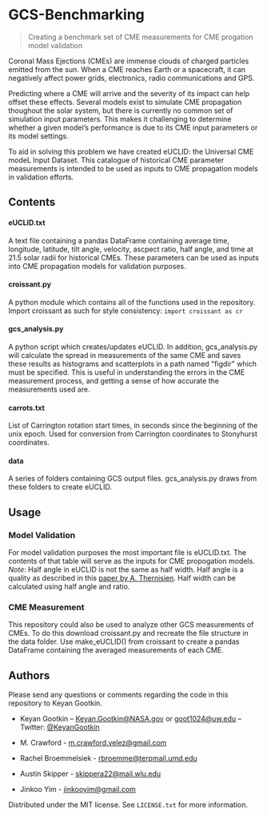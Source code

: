 # GCS-Benchmarking
> Creating a benchmark set of CME measurements for CME progation model validation

Coronal Mass Ejections (CMEs) are immense clouds of charged particles emitted from the sun. When a CME reaches Earth or a spacecraft, it can negatively affect power grids, electronics, radio communications and GPS.

Predicting where a CME will arrive and the severity of its impact can help offset these effects. Several models exist to simulate CME propagation thoughout the solar system, but there is currently no common set of simulation input parameters. This makes it challenging to determine whether a given model’s performance is due to its CME input parameters or its model settings.

To aid in solving this problem we have created eUCLID: the Universal CME modeL Input Dataset. This catalogue of historical CME parameter measurements is intended to be used as inputs to CME propagation models in validation efforts.


## Contents

#### eUCLID.txt

A text file containing a pandas DataFrame containing average time, longitude, latitude, tilt angle, velocity, ascpect ratio, half angle, and time at 21.5 solar radii for historical CMEs. These parameters can be used as inputs into CME propagation models for validation purposes.

#### croissant.py

A python module which contains all of the functions used in the repository. Import croissant as such for style consistency: ```import croissant as cr```

#### gcs_analysis.py

A python script which creates/updates eUCLID. In addition, gcs_analysis.py will calculate the spread in measurements of the same CME and saves these results as histograms and scatterplots in a path named "figdir" which must be specified. This is useful in understanding the errors in the CME measurement process, and getting a sense of how accurate the measurements used are.

#### carrots.txt

List of Carrington rotation start times, in seconds since the beginning of the unix epoch. Used for conversion from Carrington coordinates to Stonyhurst coordinates.

#### data 

A series of folders containing GCS output files. gcs_analysis.py draws from these folders to create eUCLID. 


## Usage

### Model Validation

For model validation purposes the most important file is eUCLID.txt. The contents of that table will serve as the inputs for CME propogation models. _Note_: Half angle in eUCLID is not the same as half width. Half angle is a quality as described in this [paper by A. Thernisien](http://iopscience.iop.org/article/10.1088/0067-0049/194/2/33/meta). Half width can be calculated using half angle and ratio.

### CME Measurement

This repository could also be used to analyze other GCS measurements of CMEs. To do this download croissant.py and recreate the file structure in the data folder. Use make_eUCLID() from croissant to create a pandas DataFrame containing the averaged measurements of each CME.

## Authors

Please send any questions or comments regarding the code in this repository to Keyan Gootkin.

* Keyan Gootkin – Keyan.Gootkin@NASA.gov or goot1024@uw.edu – Twitter: [@KeyanGootkin](https://twitter.com/KeyanGootkin) 

* M. Crawford - m.crawford.velez@gmail.com

* Rachel Broemmelsiek - rbroemme@terpmail.umd.edu

* Austin Skipper - skippera22@mail.wlu.edu

* Jinkoo Yim - jinkooyim@gmail.com



Distributed under the MIT license. See ``LICENSE.txt`` for more information.


<!-- Markdown link & img dfn's -->
[npm-image]: https://img.shields.io/npm/v/datadog-metrics.svg?style=flat-square
[npm-url]: https://npmjs.org/package/datadog-metrics
[npm-downloads]: https://img.shields.io/npm/dm/datadog-metrics.svg?style=flat-square
[travis-image]: https://img.shields.io/travis/dbader/node-datadog-metrics/master.svg?style=flat-square
[travis-url]: https://travis-ci.org/dbader/node-datadog-metrics
[wiki]: https://github.com/yourname/yourproject/wiki
